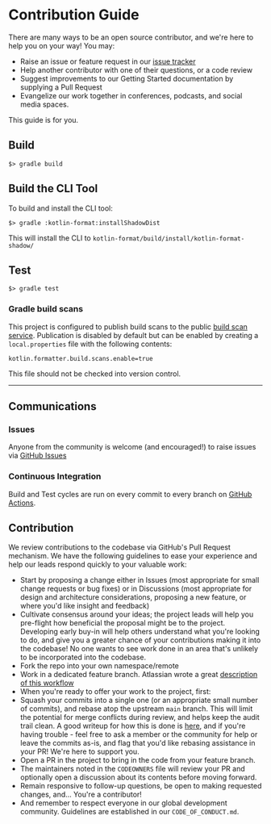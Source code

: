 # Contribution Guide

There are many ways to be an open source contributor, and we're here to help you on your way! You may:

* Raise an issue or feature request in our [issue tracker](#issues)
* Help another contributor with one of their questions, or a code review
* Suggest improvements to our Getting Started documentation by supplying a Pull Request
* Evangelize our work together in conferences, podcasts, and social media spaces.

This guide is for you.

## Build

```shell
$> gradle build
```

## Build the CLI Tool
To build and install the CLI tool:

```shell
$> gradle :kotlin-format:installShadowDist
```
This will install the CLI to `kotlin-format/build/install/kotlin-format-shadow/`

## Test

```shell
$> gradle test
```

### Gradle build scans

This project is configured to publish build scans to the public
[build scan service](https://scans.gradle.com/). Publication is disabled by default but can be
enabled by creating a `local.properties` file with the following contents:

```properties
kotlin.formatter.build.scans.enable=true
```

This file should not be checked into version control.

---

## Communications

### Issues

Anyone from the community is welcome (and encouraged!) to raise issues via
[GitHub Issues](https://github.com/block/kotlin-formatter/issues)

### Continuous Integration

Build and Test cycles are run on every commit to every branch on [GitHub Actions](https://github.com/block/kotlin-formatter/actions).

## Contribution

We review contributions to the codebase via GitHub's Pull Request mechanism. We have
the following guidelines to ease your experience and help our leads respond quickly
to your valuable work:

* Start by proposing a change either in Issues (most appropriate for small
  change requests or bug fixes) or in Discussions (most appropriate for design
  and architecture considerations, proposing a new feature, or where you'd
  like insight and feedback)
* Cultivate consensus around your ideas; the project leads will help you
  pre-flight how beneficial the proposal might be to the project. Developing early
  buy-in will help others understand what you're looking to do, and give you a
  greater chance of your contributions making it into the codebase! No one wants to
  see work done in an area that's unlikely to be incorporated into the codebase.
* Fork the repo into your own namespace/remote
* Work in a dedicated feature branch. Atlassian wrote a great
  [description of this workflow](https://www.atlassian.com/git/tutorials/comparing-workflows/feature-branch-workflow)
* When you're ready to offer your work to the project, first:
* Squash your commits into a single one (or an appropriate small number of commits), and
  rebase atop the upstream `main` branch. This will limit the potential for merge
  conflicts during review, and helps keep the audit trail clean. A good writeup for
  how this is done is
  [here](https://medium.com/@slamflipstrom/a-beginners-guide-to-squashing-commits-with-git-rebase-8185cf6e62ec), and if you're
  having trouble - feel free to ask a member or the community for help or leave the commits as-is, and flag that you'd like
  rebasing assistance in your PR! We're here to support you.
* Open a PR in the project to bring in the code from your feature branch.
* The maintainers noted in the `CODEOWNERS` file will review your PR and optionally
  open a discussion about its contents before moving forward.
* Remain responsive to follow-up questions, be open to making requested changes, and...
  You're a contributor!
* And remember to respect everyone in our global development community. Guidelines
  are established in our `CODE_OF_CONDUCT.md`.